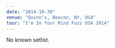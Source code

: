 ```yaml
---
date: "2014-10-30"
venue: "Quinn's, Beacon, NY, USA"
tour: "I'm In Your Mind Fuzz USA 2014"
---
```


No known setlist.
